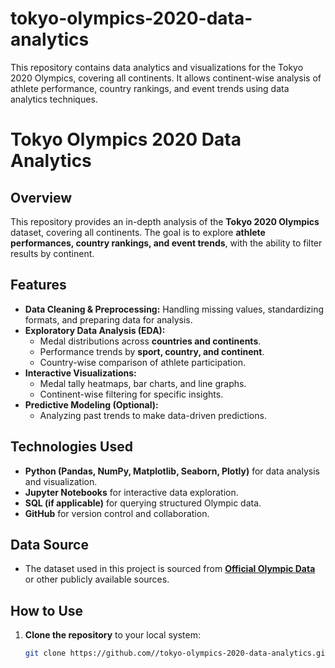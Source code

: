 # tokyo-olympics-2020-data-analytics
This repository contains data analytics and visualizations for the Tokyo 2020 Olympics, covering all continents. It allows continent-wise analysis of athlete performance, country rankings, and event trends using data analytics techniques.

# Tokyo Olympics 2020 Data Analytics  

## Overview  
This repository provides an in-depth analysis of the **Tokyo 2020 Olympics** dataset, covering all continents. The goal is to explore **athlete performances, country rankings, and event trends**, with the ability to filter results by continent.  

## Features  
- **Data Cleaning & Preprocessing:** Handling missing values, standardizing formats, and preparing data for analysis.  
- **Exploratory Data Analysis (EDA):**  
  - Medal distributions across **countries and continents**.  
  - Performance trends by **sport, country, and continent**.  
  - Country-wise comparison of athlete participation.  
- **Interactive Visualizations:**  
  - Medal tally heatmaps, bar charts, and line graphs.  
  - Continent-wise filtering for specific insights.  
- **Predictive Modeling (Optional):**  
  - Analyzing past trends to make data-driven predictions.  

## Technologies Used  
- **Python (Pandas, NumPy, Matplotlib, Seaborn, Plotly)** for data analysis and visualization.  
- **Jupyter Notebooks** for interactive data exploration.  
- **SQL (if applicable)** for querying structured Olympic data.  
- **GitHub** for version control and collaboration.  

## Data Source  
- The dataset used in this project is sourced from **[Official Olympic Data](https://olympics.com/)** or other publicly available sources.  

## How to Use  
1. **Clone the repository** to your local system:  
   ```sh
   git clone https://github.com//tokyo-olympics-2020-data-analytics.git

   

